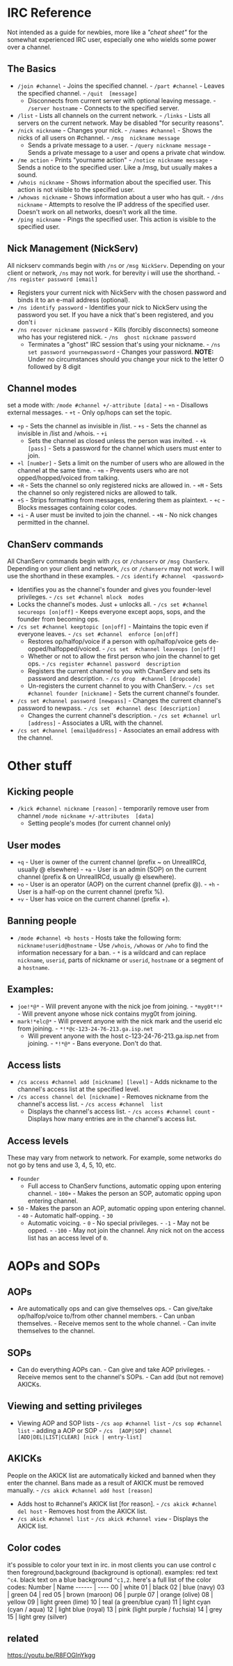# IRC Reference
Not intended as a guide for newbies, more like a _"cheat sheet"_ for the somewhat experienced IRC user, 
especially one who wields some power over a channel.
## The Basics
- `/join #channel` - Joins the specified channel. - `/part #channel` - Leaves the specified channel. - `/quit 
[message]`
  - Disconnects from current server with optional leaving message. - `/server hostname` - Connects to the 
  specified server.
- `/list` - Lists all channels on the current network. - `/links` - Lists all servers on the current network. 
  May be disabled "for security reasons".
- `/nick nickname` - Changes your nick. - `/names #channel` - Shows the nicks of all users on #channel. - `/msg 
nickname message`
  - Sends a private message to a user. - `/query nickname message` - Sends a private message to a user and 
  opens a private chat window.
- `/me action` - Prints "yourname action" - `/notice nickname message` - Sends a notice to the specified user. 
  Like a /msg, but usually makes a sound.
- `/whois nickname` - Shows information about the specified user. This action is not visible to the specified 
  user.
- `/whowas nickname` - Shows information about a user who has quit. - `/dns nickname` - Attempts to resolve the 
  IP address of the specified user. Doesn't work on all networks, doesn't work all the time.
- `/ping nickname` - Pings the specified user. This action is visible to the specified user.
## Nick Management (NickServ)
All nickserv commands begin with `/ns` or `/msg NickServ`. Depending on your client or network, `/ns` may not 
work. for berevity i will use the shorthand. - `/ns register password [email]`
  - Registers your current nick with NickServ with the chosen password and binds it to an e-mail address 
  (optional).
- `/ns identify password` - Identifies your nick to NickServ using the password you set. If you have a nick 
  that's been registered, and you don't i
- `/ns recover nickname password` - Kills (forcibly disconnects) someone who has your registered nick. - `/ns 
ghost nickname password`
  - Terminates a "ghost" IRC session that's using your nickname. - `/ns set password yournewpassword` - Changes 
  your password. **NOTE:** Under no circumstances should you change your nick to the letter O followed by 8 
  digit
## Channel modes
set a mode with: `/mode #channel +/-attribute [data]` - `+n` - Disallows external messages. - `+t` - Only 
  op/hops can set the topic.
- `+p` - Sets the channel as invisible in /list. - `+s` - Sets the channel as invisible in /list and /whois. - 
`+i`
  - Sets the channel as closed unless the person was invited. - `+k [pass]` - Sets a password for the channel 
  which users must enter to join.
- `+l [number]` - Sets a limit on the number of users who are allowed in the channel at the same time. - `+m` - 
  Prevents users who are not opped/hopped/voiced from talking.
- `+R` - Sets the channel so only registered nicks are allowed in. - `+M` - Sets the channel so only registered 
  nicks are allowed to talk.
- `+S` - Strips formatting from messages, rendering them as plaintext. - `+c` - Blocks messages containing 
  color codes.
- `+i` - A user must be invited to join the channel. - `+N` - No nick changes permitted in the channel.
## ChanServ commands
All ChanServ commands begin with `/cs` or `/chanserv` or `/msg ChanServ`. Depending on your client and network, 
`/cs` or `/chanserv` may not work. I will use the shorthand in these examples. - `/cs identify #channel 
<password>`
  - Identifies you as the channel's founder and gives you founder-level privileges. - `/cs set #channel mlock 
modes`
  - Locks the channel's modes. Just + unlocks all. - `/cs set #channel secureops [on|off]` - Keeps everyone 
  except aops, sops, and the founder from becoming ops.
- `/cs set #channel keeptopic [on|off]` - Maintains the topic even if everyone leaves. - `/cs set #channel 
enforce [on|off]`
  - Restores op/halfop/voice if a person with op/halfop/voice gets de-opped/halfopped/voiced. - `/cs set 
#channel leaveops [on|off]`
  - Whether or not to allow the first person who join the channel to get ops. - `/cs register #channel password 
description`
  - Registers the current channel to you with ChanServ and sets its password and description. - `/cs drop 
#channel [dropcode]`
  - Un-registers the current channel to you with ChanServ. - `/cs set #channel founder [nickname]` - Sets the 
  current channel's founder.
- `/cs set #channel password [newpass]` - Changes the current channel's password to newpass. - `/cs set 
#channel desc [description]`
  - Changes the current channel's description. - `/cs set #channel url [address]` - Associates a URL with the 
  channel.
- `/cs set #channel [email@address]` - Associates an email address with the channel.
# Other stuff
## Kicking people
- `/kick #channel nickname [reason]` - temporarily remove user from channel `/mode nickname +/-attributes 
[data]`
  - Setting people's modes (for current channel only)
## User modes
- `+q` - User is owner of the current channel (prefix ~ on UnrealIRCd, usually @ elsewhere) - `+a` - User is an 
  admin (SOP) on the current channel (prefix & on UnrealIRCd, usually @ elsewhere).
- `+o` - User is an operator (AOP) on the current channel (prefix @). - `+h` - User is a half-op on the current 
  channel (prefix %).
- `+v` - User has voice on the current channel (prefix +).
## Banning people
- `/mode #channel +b hosts` - Hosts take the following form: `nickname!userid@hostname` - Use `/whois`, 
`/whowas` or `/who` to find the information necessary for a ban. - `*` is a wildcard and can replace 
`nickname`, `userid`, parts of nickname or `userid`, `hostname` or a segment of a `hostname`.
## Examples:
- `joe!*@*` - Will prevent anyone with the nick joe from joining. - `*myg0t*!*` - Will prevent anyone whose 
  nick contains myg0t from joining.
- `mark!*elc@*` - Will prevent anyone with the nick mark and the userid elc from joining. - 
`*!*@c-123-24-76-213.ga.isp.net`
  - Will prevent anyone with the host c-123-24-76-213.ga.isp.net from joining. - `*!*@*` - Bans everyone. Don't 
  do that.
## Access lists
- `/cs access #channel add [nickname] [level]` - Adds nickname to the channel's access list at the specified 
  level.
- `/cs access channel del [nickname]` - Removes nickname from the channel's access list. - `/cs access #channel 
list`
  - Displays the channel's access list. - `/cs access #channel count` - Displays how many entries are in the 
  channel's access list.
## Access levels
These may vary from network to network. For example, some networks do not go by tens and use 3, 4, 5, 10, etc. 
- `Founder`
  - Full access to ChanServ functions, automatic opping upon entering channel. - `100+` - Makes the person an 
  SOP, automatic opping upon entering channel.
- `50` - Makes the parson an AOP, automatic opping upon entering channel. - `40` - Automatic half-opping. - 
`30`
  - Automatic voicing. - `0` - No special privileges. - `-1` - May not be opped. - `-100` - May not join the 
  channel.
Any nick not on the access list has an access level of `0`.
# AOPs and SOPs
## AOPs
- Are automatically ops and can give themselves ops. - Can give/take op/halfop/voice to/from other channel 
members. - Can unban themselves. - Receive memos sent to the whole channel. - Can invite themselves to the 
channel.
## SOPs
- Can do everything AOPs can. - Can give and take AOP privileges. - Receive memos sent to the channel's SOPs. - 
Can add (but not remove) AKICKs.
## Viewing and setting privileges
- Viewing AOP and SOP lists - `/cs aop #channel list` - `/cs sop #channel list` - adding a AOP or SOP - `/cs 
  [AOP|SOP] channel [ADD|DEL|LIST|CLEAR] [nick | entry-list]`
## AKICKs
People on the AKICK list are automatically kicked and banned when they enter the channel. Bans made as a result 
of AKICK must be removed manually. - `/cs akick #channel add host [reason]`
  - Adds host to #channel's AKICK list [for reason]. - `/cs akick #channel del host` - Removes host from the 
  AKICK list.
- `/cs akick #channel list` - `/cs akick #channel view` - Displays the AKICK list.
  
## Color codes
it's possible to color your text in irc. in most clients you can use control c then foreground,background 
(background is optional). examples: red text `^c4`. black text on a blue background `^c1,2`. here's a full list 
of the color codes: Number | Name ------ | ---- 00 | white 01 | black 02 | blue (navy) 03 | green 04 | red 05 | 
brown (maroon) 06 | purple 07 | orange (olive) 08 | yellow 09 | light green (lime) 10 | teal (a green/blue 
cyan) 11 | light cyan (cyan / aqua) 12 | light blue (royal) 13 | pink (light purple / fuchsia) 14 | grey 15 | 
light grey (silver)
## related
https://youtu.be/R8FOGlnYkgg
